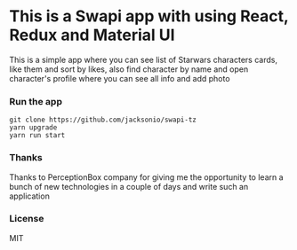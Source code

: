 # This is a Swapi app with using React, Redux and Material UI

This is a simple app where you can see list of Starwars characters cards, like them and sort by likes, also find character by name and open character's profile where you can see all info and add photo

### Run the app

```
git clone https://github.com/jacksonio/swapi-tz
yarn upgrade
yarn run start
```

### Thanks

Thanks to PerceptionBox company for giving me the opportunity to learn a bunch of new technologies in a couple of days and write such an application

### License

MIT
